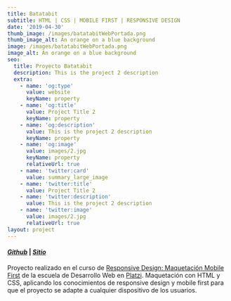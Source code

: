```yaml
---
title: Batatabit
subtitle: HTML | CSS | MOBILE FIRST | RESPONSIVE DESIGN
date: '2019-04-30'
thumb_image: /images/batatabitWebPortada.png
thumb_image_alt: An orange on a blue background
image: /images/batatabitWebPortada.png
image_alt: An orange on a blue background
seo:
  title: Proyecto Batatabit
  description: This is the project 2 description
  extra:
    - name: 'og:type'
      value: website
      keyName: property
    - name: 'og:title'
      value: Project Title 2
      keyName: property
    - name: 'og:description'
      value: This is the project 2 description
      keyName: property
    - name: 'og:image'
      value: images/2.jpg
      keyName: property
      relativeUrl: true
    - name: 'twitter:card'
      value: summary_large_image
    - name: 'twitter:title'
      value: Project Title 2
    - name: 'twitter:description'
      value: This is the project 2 description
    - name: 'twitter:image'
      value: images/2.jpg
      relativeUrl: true
layout: project
---
```

#### [***Github***](https://github.com/andiparodi/Batatabit-Responsive) | [***Sitio***](https://andiproyecto3.netlify.app/)

Proyecto realizado en el curso de [Responsive Design: Maquetación Mobile First](https://platzi.com/clases/mobile-first/) de la escuela de Desarrollo Web en [Platzi](https://platzi.com/home). Maquetación con HTML y CSS, aplicando los conocimientos de responsive design y mobile first para que el proyecto se adapte a cualquier dispositivo de los usuarios.
